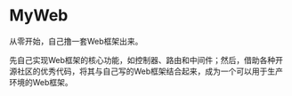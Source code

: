 # MyWeb

从零开始，自己撸一套Web框架出来。

先自己实现Web框架的核心功能，如控制器、路由和中间件；然后，借助各种开源社区的优秀代码，将其与自己写的Web框架结合起来，成为一个可以用于生产环境的Web框架。
